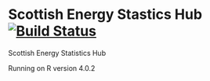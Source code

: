 # Scottish Energy Stastics Hub [![Build Status](https://travis-ci.org/ischerr/Scottish-Energy-Statistics-Hub.svg?branch=master)](https://travis-ci.org/ischerr/Scottish-Energy-Statistics-Hub)   



Scottish Energy Statistics Hub

Running on R version 4.0.2
